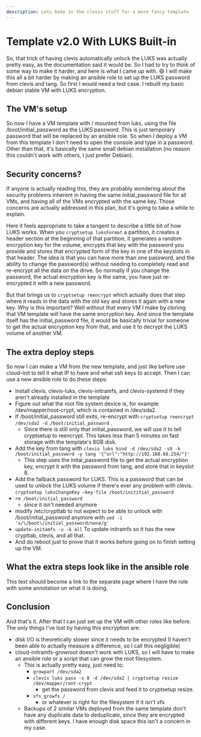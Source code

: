 ```yaml
---
description: Lets bake in the clevis stuff for a more fancy template
---
```


# Template v2.0 With LUKS Built-in

So, that trick of having clevis automatically unlock the LUKS was actually pretty easy, as the documentation said it would be. So I had to try to think of some way to make it harder, and here is what I came up with.  :smile:  I will make this all a bit harder by making an ansible role to set up the LUKS password from clevis and tang. So first I would need a test case. I rebuilt my basic debian stable VM with LUKS encryption.

## The VM's setup

So now I have a VM template with / mounted from luks, using the file /boot/initial\_password as the LUKS password. This is just temporary password that will be replaced by an ansible role.  So when I deploy a VM from this template I don't need to open the console and type in a password. Other than that, it's basically the same small debian installation (no reason this couldn't work with others, I just prefer Debian). &#x20;

## Security concerns?

If anyone is actually reading this, they are probably wondering about the security problems inherent in having the same initial\_password file for all VMs, and having all of the VMs encrypted with the same key.  Those concerns are actually addressed in this plan, but it's going to take a while to explain. &#x20;

Here it feels appropriate to take a tangent to describe a little bit of how LUKS works. When you `cryptsetup luksFormat` a partition, it creates a header section at the beginning of that partition, it generates a random encryption key for the volume, encrypts that key with the password you provide and stores that encrypted form of the key in one of the keyslots in that header. The idea is that you can have more than one password, and the ability to change the password(s) without needing to completely read and re-encrypt all the data on the drive.  So normally if you change the password, the actual encryption key is the same, you have just re-encrypted it with a new password.

But that brings us to `cryptsetup reencrypt` which actually does that step where it reads in the data with the old key and stores it again with a new key.  Why is this important? Well without that every VM I make by cloning that VM template will have the same encryption key. And since the template itself has the initial\_password file, it would be basically trivial for someone to get the actual encryption key from that, and use it to decrypt the LUKS volume of another VM.

## The extra deploy steps

So now I can make a VM from the new template, and just like before use cloud-init to tell it what IP to have and what ssh keys to accept. Then I can use a new ansible role to do these steps:&#x20;

* Install clevis, clevis-luks, clevis-initramfs, and clevis-systemd if they aren't already installed in the template
* Figure out what the root file system device is, for example /dev/mapper/root-crypt, which is contained in /dev/sda2.
* If /boot/initial\_password still exits, re-encrypt with `cryptsetup reencrypt /dev/sda2 -d /boot/initial_password` .  &#x20;
  * Since there is still only that initial\_password, we will use it to tell cryptsetup to reencrypt. This takes less than 5 minutes on fast storage with the template's 8GB disk.
* Add the key from tang with  `clevis luks bind -d /dev/sda2 -s8 -k /boot/initial_password -y tang '{"url":"http://192.168.68.254/"}'`
  * This step uses the inital\_password file to get the actual encryption key, encrypt it with the password from tang, and store that in keyslot 8.
* Add the fallback password for LUKS.  This is a password that can be used to unlock the LUKS volume if there's ever any problem with clevis.  `cryptsetup luksChangeKey –key-file /boot/inititial_password`&#x20;
* `rm /boot/initial_password`&#x20;
  * since it isn't needed anymore&#x20;
* modify /etc/crypttab to not expect to be able to unlock with /boot/initial\_password anymore with `sed -i 's/\/boot\/initial_password/none/g'`
* `update-initamfs -u -k all` To update initramfs so it has the new crypttab, clevis, and all that.
* And do reboot just to prove that it works before going on to finish setting up the VM.

## What the extra steps look like in the ansible role

This text should become a link to the separate page where I have the role with some annotation on what it is doing.&#x20;

## Conclusion

And that's it. After that I can just set up the VM with other roles like before. The only things I've lost by having this encryption are:&#x20;

* disk I/O is theoretically slower since it needs to be encrypted (I haven't been able to actually measure a difference, so I call this negligible)&#x20;
* cloud-initramfs-growroot doesn't work with LUKS, so I will have to make an ansible role or a script that can grow the root filesystem.&#x20;
  * This is actually pretty easy, just need to:&#x20;
    * `growpart /dev/sda2`&#x20;
    * `clevis luks pass -s 8 -d /dev/sda2 | cryptsetup resize /dev/mapper/root-crypt`
      * get the password from clevis and feed it to cryptsetup resize.  &#x20;
    * `xfs_growfs /`&#x20;
      * or whatever is right for the filesystem if it isn't xfs&#x20;
  * Backups of 2 similar VMs deployed from the same template don't have any duplicate data to deduplicate, since they are encrypted with different keys.  I have enough disk space this isn't a concern in my case. &#x20;
